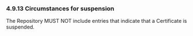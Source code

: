 ### 4.9.13 Circumstances for suspension

The Repository MUST NOT include entries that indicate that a Certificate is suspended.

